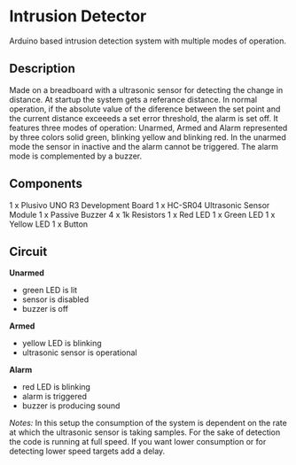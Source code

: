 # Intrusion Detector

Arduino based intrusion detection system with multiple modes of operation.

## Description

Made on a breadboard with a ultrasonic sensor for detecting the change in
distance. At startup the system gets a referance distance. In normal operation,
if the absolute value of the diference between the set point and the current
distance exceeeds a set error threshold, the alarm is set off. It features
three modes of operation: Unarmed, Armed and Alarm represented by three colors
solid green, blinking yellow and blinking red. In the unarmed mode the sensor
in inactive and the alarm cannot be triggered. The alarm mode is complemented
by a buzzer.

## Components

1 x Plusivo UNO R3 Development Board
1 x HC-SR04 Ultrasonic Sensor Module
1 x Passive Buzzer
4 x 1k Resistors
1 x Red LED
1 x Green LED
1 x Yellow LED
1 x Button

## Circuit


**Unarmed**

- green LED is lit
- sensor is disabled
- buzzer is off

**Armed**

- yellow LED is blinking
- ultrasonic sensor is operational

**Alarm**

- red LED is blinking
- alarm is triggered
- buzzer is producing sound


*Notes:* In this setup the consumption of the system is dependent on the rate
at which the ultrasonic sensor is taking samples. For the sake of detection the
code is running at full speed. If you want lower consumption or for detecting
lower speed targets add a delay.
